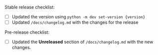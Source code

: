 Stable release checklist:  

* [ ] Updated the version using `python -m dev set-version {version}` 
* [ ] Updated `/docs/changelog.md` with the changes for the release

Pre-release checklist:

* [ ] Updated the **Unreleased** section of `/docs/changelog.md` with the new changes.